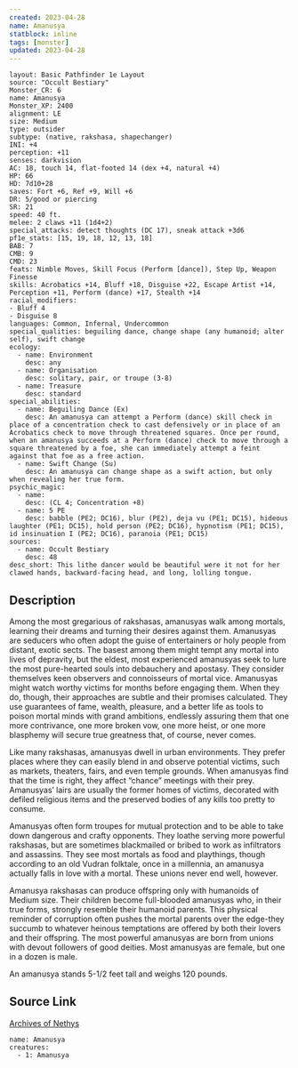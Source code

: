 ```yaml
---
created: 2023-04-28
name: Amanusya
statblock: inline
tags: [monster]
updated: 2023-04-28
---
```

```statblock
layout: Basic Pathfinder 1e Layout
source: "Occult Bestiary"
Monster_CR: 6
name: Amanusya
Monster_XP: 2400
alignment: LE
size: Medium
type: outsider
subtype: (native, rakshasa, shapechanger)
INI: +4
perception: +11
senses: darkvision
AC: 18, touch 14, flat-footed 14 (dex +4, natural +4)
HP: 66
HD: 7d10+28
saves: Fort +6, Ref +9, Will +6
DR: 5/good or piercing
SR: 21
speed: 40 ft.
melee: 2 claws +11 (1d4+2)
special_attacks: detect thoughts (DC 17), sneak attack +3d6
pf1e_stats: [15, 19, 18, 12, 13, 18]
BAB: 7
CMB: 9
CMD: 23
feats: Nimble Moves, Skill Focus (Perform [dance]), Step Up, Weapon Finesse
skills: Acrobatics +14, Bluff +18, Disguise +22, Escape Artist +14, Perception +11, Perform (dance) +17, Stealth +14
racial_modifiers:
- Bluff 4
- Disguise 8
languages: Common, Infernal, Undercommon
special_qualities: beguiling dance, change shape (any humanoid; alter self), swift change
ecology:
  - name: Environment
    desc: any
  - name: Organisation
    desc: solitary, pair, or troupe (3-8)
  - name: Treasure
    desc: standard
special_abilities:
  - name: Beguiling Dance (Ex)
    desc: An amanusya can attempt a Perform (dance) skill check in place of a concentration check to cast defensively or in place of an Acrobatics check to move through threatened squares. Once per round, when an amanusya succeeds at a Perform (dance) check to move through a square threatened by a foe, she can immediately attempt a feint against that foe as a free action.
  - name: Swift Change (Su)
    desc: An amanusya can change shape as a swift action, but only when revealing her true form.
psychic_magic:
  - name:
    desc: (CL 4; Concentration +8)
  - name: 5 PE
    desc: babble (PE2; DC16), blur (PE2), deja vu (PE1; DC15), hideous laughter (PE1; DC15), hold person (PE2; DC16), hypnotism (PE1; DC15), id insinuation I (PE2; DC16), paranoia (PE1; DC15)
sources:
  - name: Occult Bestiary
    desc: 48
desc_short: This lithe dancer would be beautiful were it not for her clawed hands, backward-facing head, and long, lolling tongue.
```
## Description
Among the most gregarious of rakshasas, amanusyas walk among mortals, learning their dreams and turning their desires against them. Amanusyas are seducers who often adopt the guise of entertainers or holy people from distant, exotic sects. The basest among them might tempt any mortal into lives of depravity, but the eldest, most experienced amanusyas seek to lure the most pure-hearted souls into debauchery and apostasy. They consider themselves keen observers and connoisseurs of mortal vice. Amanusyas might watch worthy victims for months before engaging them. When they do, though, their approaches are subtle and their promises calculated. They use guarantees of fame, wealth, pleasure, and a better life as tools to poison mortal minds with grand ambitions, endlessly assuring them that one more contrivance, one more broken vow, one more heist, or one more blasphemy will secure true greatness that, of course, never comes.

Like many rakshasas, amanusyas dwell in urban environments. They prefer places where they can easily blend in and observe potential victims, such as markets, theaters, fairs, and even temple grounds. When amanusyas find that the time is right, they affect “chance” meetings with their prey. Amanusyas’ lairs are usually the former homes of victims, decorated with defiled religious items and the preserved bodies of any kills too pretty to consume.

Amanusyas often form troupes for mutual protection and to be able to take down dangerous and crafty opponents. They loathe serving more powerful rakshasas, but are sometimes blackmailed or bribed to work as infiltrators and assassins. They see most mortals as food and playthings, though according to an old Vudran folktale, once in a millennia, an amanusya actually falls in love with a mortal. These unions never end well, however.

Amanusya rakshasas can produce offspring only with humanoids of Medium size. Their children become full-blooded amanusyas who, in their true forms, strongly resemble their humanoid parents. This physical reminder of corruption often pushes the mortal parents over the edge-they succumb to whatever heinous temptations are offered by both their lovers and their offspring. The most powerful amanusyas are born from unions with devout followers of good deities. Most amanusyas are female, but one in a dozen is male.

An amanusya stands 5-1/2 feet tall and weighs 120 pounds.
## Source Link
[Archives of Nethys](https://aonprd.com/MonsterDisplay.aspx?ItemName=Amanusya)
```encounter-table
name: Amanusya
creatures:
  - 1: Amanusya
```
